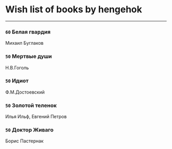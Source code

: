 # Wish list of books by hengehok
---

### `60` Белая гвардия
Михаил Буглаков

### `50` Мертвые души
Н.В.Гоголь

### `50` Идиот
Ф.М.Достоевский

### `50` Золотой теленок
Илья Ильф, Евгений Петров

### `50` Доктор Живаго
Борис Пастернак

